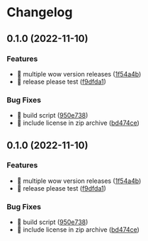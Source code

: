 # Changelog

## 0.1.0 (2022-11-10)


### Features

* 🎸 multiple wow version releases ([1f54a4b](https://github.com/eiymba/ARCadia/commit/1f54a4be72c8f386e1ac0a52c7d7d7567ef26493))
* 🎸 release please test ([f9dfda1](https://github.com/eiymba/ARCadia/commit/f9dfda1286d2d30c1c9657b3d98115224a10e733))


### Bug Fixes

* 🐛 build script ([950e738](https://github.com/eiymba/ARCadia/commit/950e73857c1447d1ecc73c0133c1af43b502b7ae))
* 🐛 include license in zip archive ([bd474ce](https://github.com/eiymba/ARCadia/commit/bd474ce60f077df6fe80dd82eebdc9ed32a406c5))

## 0.1.0 (2022-11-10)


### Features

* 🎸 multiple wow version releases ([1f54a4b](https://github.com/eiymba/ARCadia/commit/1f54a4be72c8f386e1ac0a52c7d7d7567ef26493))
* 🎸 release please test ([f9dfda1](https://github.com/eiymba/ARCadia/commit/f9dfda1286d2d30c1c9657b3d98115224a10e733))


### Bug Fixes

* 🐛 build script ([950e738](https://github.com/eiymba/ARCadia/commit/950e73857c1447d1ecc73c0133c1af43b502b7ae))
* 🐛 include license in zip archive ([bd474ce](https://github.com/eiymba/ARCadia/commit/bd474ce60f077df6fe80dd82eebdc9ed32a406c5))

